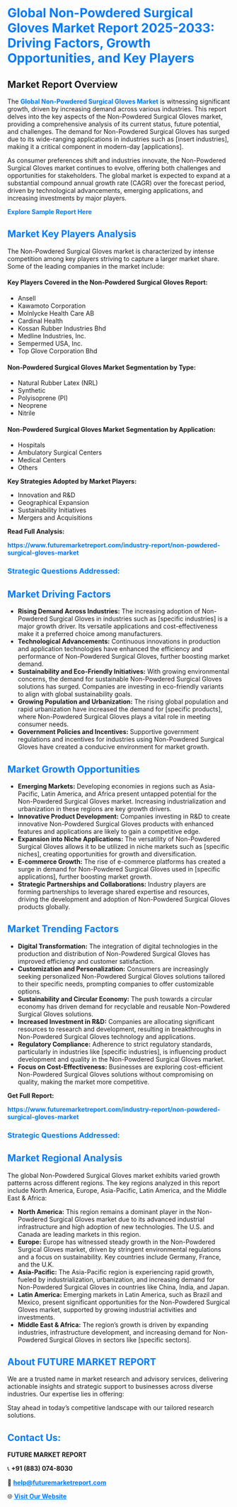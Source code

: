 <h1 style="color: #007BFF;">Global Non-Powdered Surgical Gloves Market Report 2025-2033: Driving Factors, Growth Opportunities, and Key Players</h1>

<section id="overview">
<h2>Market Report Overview</h2>
<p>The <a href="https://www.futuremarketreport.com/industry-report/non-powdered-surgical-gloves-market" style="color: #007BFF; text-decoration: none;"><strong>Global Non-Powdered Surgical Gloves Market</strong></a> is witnessing significant growth, driven by increasing demand across various industries. This report delves into the key aspects of the Non-Powdered Surgical Gloves market, providing a comprehensive analysis of its current status, future potential, and challenges. The demand for Non-Powdered Surgical Gloves has surged due to its wide-ranging applications in industries such as [insert industries], making it a critical component in modern-day [applications].</p>
<p>As consumer preferences shift and industries innovate, the Non-Powdered Surgical Gloves market continues to evolve, offering both challenges and opportunities for stakeholders. The global market is expected to expand at a substantial compound annual growth rate (CAGR) over the forecast period, driven by technological advancements, emerging applications, and increasing investments by major players.</p>
</section>

<section id="overview">
<p><a href="https://www.futuremarketreport.com/request-sample/reportId=77465" style="color: #007BFF; text-decoration: none;"><strong>Explore Sample Report Here</strong></a></p>
</section>

<section id="key-players">
<h2 style="color: #007BFF;">Market Key Players Analysis</h2>
<p>The Non-Powdered Surgical Gloves market is characterized by intense competition among key players striving to capture a larger market share. Some of the leading companies in the market include:</p>
<h4>Key Players Covered in the Non-Powdered Surgical Gloves Report:</h4>
<ul><li>Ansell</li><li>Kawamoto Corporation</li><li>Molnlycke Health Care AB</li><li>Cardinal Health</li><li>Kossan Rubber Industries Bhd</li><li>Medline Industries, Inc.</li><li>Sempermed USA, Inc.</li><li>Top Glove Corporation Bhd</li></ul>
<h4>Non-Powdered Surgical Gloves Market Segmentation by Type:</h4>
<ul><li>Natural Rubber Latex (NRL)</li><li>Synthetic</li><li>Polyisoprene (PI)</li><li>Neoprene</li><li>Nitrile</li></ul>

<h4>Non-Powdered Surgical Gloves Market Segmentation by Application:</h4>
<ul><li>Hospitals</li><li>Ambulatory Surgical Centers</li><li>Medical Centers</li><li>Others</li></ul>
<p><strong>Key Strategies Adopted by Market Players:</strong></p>
<ul>
<li>Innovation and R&D</li>
<li>Geographical Expansion</li>
<li>Sustainability Initiatives</li>
<li>Mergers and Acquisitions</li>
</ul>
</section>

<section>
<p><strong>Read Full Analysis: </strong></p><a href="https://www.futuremarketreport.com/industry-report/non-powdered-surgical-gloves-market" style="color: #007BFF; text-decoration: none;"><strong>https://www.futuremarketreport.com/industry-report/non-powdered-surgical-gloves-market</strong></a>
<h3 style="color: #007BFF;">Strategic Questions Addressed:</h3>
</section>

<section id="driving-factors">
<h2 style="color: #007BFF;">Market Driving Factors</h2>
<ul>
<li><strong>Rising Demand Across Industries:</strong> The increasing adoption of Non-Powdered Surgical Gloves in industries such as [specific industries] is a major growth driver. Its versatile applications and cost-effectiveness make it a preferred choice among manufacturers.</li>
<li><strong>Technological Advancements:</strong> Continuous innovations in production and application technologies have enhanced the efficiency and performance of Non-Powdered Surgical Gloves, further boosting market demand.</li>
<li><strong>Sustainability and Eco-Friendly Initiatives:</strong> With growing environmental concerns, the demand for sustainable Non-Powdered Surgical Gloves solutions has surged. Companies are investing in eco-friendly variants to align with global sustainability goals.</li>
<li><strong>Growing Population and Urbanization:</strong> The rising global population and rapid urbanization have increased the demand for [specific products], where Non-Powdered Surgical Gloves plays a vital role in meeting consumer needs.</li>
<li><strong>Government Policies and Incentives:</strong> Supportive government regulations and incentives for industries using Non-Powdered Surgical Gloves have created a conducive environment for market growth.</li>
</ul>
</section>

<section id="growth-opportunities">
<h2 style="color: #007BFF;">Market Growth Opportunities</h2>
<ul>
<li><strong>Emerging Markets:</strong> Developing economies in regions such as Asia-Pacific, Latin America, and Africa present untapped potential for the Non-Powdered Surgical Gloves market. Increasing industrialization and urbanization in these regions are key growth drivers.</li>
<li><strong>Innovative Product Development:</strong> Companies investing in R&D to create innovative Non-Powdered Surgical Gloves products with enhanced features and applications are likely to gain a competitive edge.</li>
<li><strong>Expansion into Niche Applications:</strong> The versatility of Non-Powdered Surgical Gloves allows it to be utilized in niche markets such as [specific niches], creating opportunities for growth and diversification.</li>
<li><strong>E-commerce Growth:</strong> The rise of e-commerce platforms has created a surge in demand for Non-Powdered Surgical Gloves used in [specific applications], further boosting market growth.</li>
<li><strong>Strategic Partnerships and Collaborations:</strong> Industry players are forming partnerships to leverage shared expertise and resources, driving the development and adoption of Non-Powdered Surgical Gloves products globally.</li>
</ul>
</section>

<section id="trending-factors">
<h2 style="color: #007BFF;">Market Trending Factors</h2>
<ul>
<li><strong>Digital Transformation:</strong> The integration of digital technologies in the production and distribution of Non-Powdered Surgical Gloves has improved efficiency and customer satisfaction.</li>
<li><strong>Customization and Personalization:</strong> Consumers are increasingly seeking personalized Non-Powdered Surgical Gloves solutions tailored to their specific needs, prompting companies to offer customizable options.</li>
<li><strong>Sustainability and Circular Economy:</strong> The push towards a circular economy has driven demand for recyclable and reusable Non-Powdered Surgical Gloves solutions.</li>
<li><strong>Increased Investment in R&D:</strong> Companies are allocating significant resources to research and development, resulting in breakthroughs in Non-Powdered Surgical Gloves technology and applications.</li>
<li><strong>Regulatory Compliance:</strong> Adherence to strict regulatory standards, particularly in industries like [specific industries], is influencing product development and quality in the Non-Powdered Surgical Gloves market.</li>
<li><strong>Focus on Cost-Effectiveness:</strong> Businesses are exploring cost-efficient Non-Powdered Surgical Gloves solutions without compromising on quality, making the market more competitive.</li>
</ul>
</section>

<section>
<p><strong>Get Full Report: </strong></p><a href="https://www.futuremarketreport.com/industry-report/non-powdered-surgical-gloves-market" style="color: #007BFF; text-decoration: none;"><strong>https://www.futuremarketreport.com/industry-report/non-powdered-surgical-gloves-market</strong></a>
<h3 style="color: #007BFF;">Strategic Questions Addressed:</h3>
</section>


<section id="regional-analysis">
<h2 style="color: #007BFF;">Market Regional Analysis</h2>
<p>The global Non-Powdered Surgical Gloves market exhibits varied growth patterns across different regions. The key regions analyzed in this report include North America, Europe, Asia-Pacific, Latin America, and the Middle East & Africa:</p>
<ul>
<li><strong>North America:</strong> This region remains a dominant player in the Non-Powdered Surgical Gloves market due to its advanced industrial infrastructure and high adoption of new technologies. The U.S. and Canada are leading markets in this region.</li>
<li><strong>Europe:</strong> Europe has witnessed steady growth in the Non-Powdered Surgical Gloves market, driven by stringent environmental regulations and a focus on sustainability. Key countries include Germany, France, and the U.K.</li>
<li><strong>Asia-Pacific:</strong> The Asia-Pacific region is experiencing rapid growth, fueled by industrialization, urbanization, and increasing demand for Non-Powdered Surgical Gloves in countries like China, India, and Japan.</li>
<li><strong>Latin America:</strong> Emerging markets in Latin America, such as Brazil and Mexico, present significant opportunities for the Non-Powdered Surgical Gloves market, supported by growing industrial activities and investments.</li>
<li><strong>Middle East & Africa:</strong> The region’s growth is driven by expanding industries, infrastructure development, and increasing demand for Non-Powdered Surgical Gloves in sectors like [specific sectors].</li>
</ul>
</section>

<footer>
<h2 style="color: #007BFF;">About FUTURE MARKET REPORT</h2>
<p>We are a trusted name in market research and advisory services, delivering actionable insights and strategic support to businesses across diverse industries. Our expertise lies in offering:</p>

<p>Stay ahead in today’s competitive landscape with our tailored research solutions.</p>

<h2 style="color: #007BFF;">Contact Us:</h2>
<p><strong>FUTURE MARKET REPORT</strong></p>
<p>📞 <strong>+91 (883) 074-8030</strong></p>
<p>📧 <strong><a href="mailto:help@futuremarketreport.com" style="color: #007BFF;">help@futuremarketreport.com</a></strong></p>
<p>🌐 <strong><a href="https://www.futuremarketreport.com/" style="color: #007BFF;">Visit Our Website</a></strong></p>
</footer>